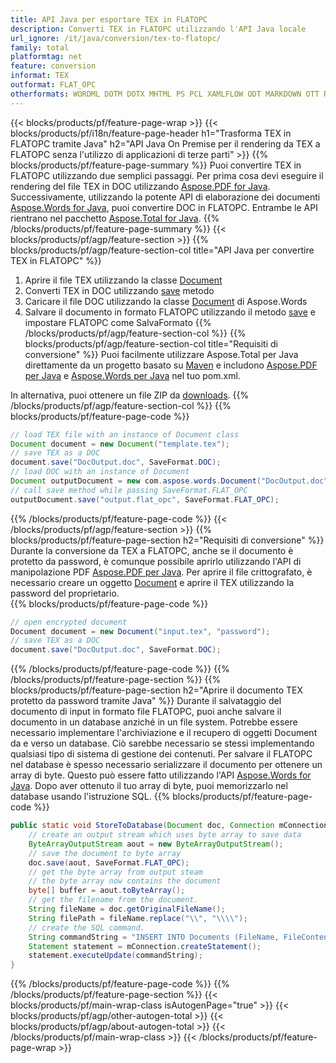 ```yaml
---
title: API Java per esportare TEX in FLATOPC
description: Converti TEX in FLATOPC utilizzando l'API Java locale
url_ignore: /it/java/conversion/tex-to-flatopc/
family: total
platformtag: net
feature: conversion
informat: TEX
outformat: FLAT_OPC
otherformats: WORDML DOTM DOTX MHTML PS PCL XAMLFLOW ODT MARKDOWN OTT RTF FLATOPC
---
```

{{< blocks/products/pf/feature-page-wrap >}}
{{< blocks/products/pf/i18n/feature-page-header h1="Trasforma TEX in FLATOPC tramite Java" h2="API Java On Premise per il rendering da TEX a FLATOPC senza l'utilizzo di applicazioni di terze parti" >}}
{{% blocks/products/pf/feature-page-summary %}}
Puoi convertire TEX in FLATOPC utilizzando due semplici passaggi. Per prima cosa devi eseguire il rendering del file TEX in DOC utilizzando [Aspose.PDF for Java](https://products.aspose.com/pdf/java/). Successivamente, utilizzando la potente API di elaborazione dei documenti [Aspose.Words for Java](https://products.aspose.com/words/java/), puoi convertire DOC in FLATOPC. Entrambe le API rientrano nel pacchetto [Aspose.Total for Java](https://products.aspose.com/total/java/).
{{% /blocks/products/pf/feature-page-summary  %}}
{{< blocks/products/pf/agp/feature-section >}}
{{% blocks/products/pf/agp/feature-section-col title="API Java per convertire TEX in FLATOPC" %}}
1. Aprire il file TEX utilizzando la classe [Document](https://apiference.aspose.com/pdf/java/com.aspose.pdf/Document)
2. Converti TEX in DOC utilizzando [save](https://apiference.aspose.com/pdf/java/com.aspose.pdf/Document#save-java.lang.String-com.aspose.pdf.SaveOptions- ) metodo
3. Caricare il file DOC utilizzando la classe [Document](https://apiference.aspose.com/words/java/com.aspose.words/Document) di Aspose.Words
4. Salvare il documento in formato FLATOPC utilizzando il metodo [save](https://apiference.aspose.com/words/java/com.aspose.words/Document#save(java.lang.String,int)) e impostare FLATOPC come SalvaFormato
{{% /blocks/products/pf/agp/feature-section-col %}}
{{% blocks/products/pf/agp/feature-section-col title="Requisiti di conversione" %}}
Puoi facilmente utilizzare Aspose.Total per Java direttamente da un progetto basato su [Maven](https://releases.aspose.com/total/java/) e includono [Aspose.PDF per Java](https://docs.aspose.com/pdf/java/installation/) e [Aspose.Words per Java](https://docs.aspose.com/words/java/installation/) nel tuo pom.xml.

In alternativa, puoi ottenere un file ZIP da [downloads](https://releases.aspose.com/total/java).
{{% /blocks/products/pf/agp/feature-section-col %}}
{{% blocks/products/pf/feature-page-code %}}

```java
// load TEX file with an instance of Document class
Document document = new Document("template.tex");
// save TEX as a DOC 
document.save("DocOutput.doc", SaveFormat.DOC); 
// load DOC with an instance of Document
Document outputDocument = new com.aspose.words.Document("DocOutput.doc");
// call save method while passing SaveFormat.FLAT_OPC
outputDocument.save("output.flat_opc", SaveFormat.FLAT_OPC);   
```

{{% /blocks/products/pf/feature-page-code %}}
{{< /blocks/products/pf/agp/feature-section >}}
{{% blocks/products/pf/feature-page-section  h2="Requisiti di conversione" %}}
Durante la conversione da TEX a FLATOPC, anche se il documento è protetto da password, è comunque possibile aprirlo utilizzando l'API di manipolazione PDF [Aspose.PDF per Java](https://docs.aspose.com/pdf/java/installation/). Per aprire il file crittografato, è necessario creare un oggetto [Document](https://reference.aspose.com/pdf/java/com.aspose.pdf/Document) e aprire il TEX utilizzando la password del proprietario.  
{{% blocks/products/pf/feature-page-code %}}

```cs
// open encrypted document
Document document = new Document("input.tex", "password");
// save TEX as a DOC 
document.save("DocOutput.doc", SaveFormat.DOC);
```

{{% /blocks/products/pf/feature-page-code  %}}
{{% /blocks/products/pf/feature-page-section %}}
{{% blocks/products/pf/feature-page-section  h2="Aprire il documento TEX protetto da password tramite Java" %}}
Durante il salvataggio del documento di input in formato file FLATOPC, puoi anche salvare il documento in un database anziché in un file system. Potrebbe essere necessario implementare l'archiviazione e il recupero di oggetti Document da e verso un database. Ciò sarebbe necessario se stessi implementando qualsiasi tipo di sistema di gestione dei contenuti. Per salvare il FLATOPC nel database è spesso necessario serializzare il documento per ottenere un array di byte. Questo può essere fatto utilizzando l'API [Aspose.Words for Java](https://products.aspose.com/words/Java/). Dopo aver ottenuto il tuo array di byte, puoi memorizzarlo nel database usando l'istruzione SQL. 
{{% blocks/products/pf/feature-page-code %}}

```java
public static void StoreToDatabase(Document doc, Connection mConnection) throws Exception {
    // create an output stream which uses byte array to save data
    ByteArrayOutputStream aout = new ByteArrayOutputStream();
    // save the document to byte array
    doc.save(aout, SaveFormat.FLAT_OPC);
    // get the byte array from output steam
    // the byte array now contains the document
    byte[] buffer = aout.toByteArray();
    // get the filename from the document.
    String fileName = doc.getOriginalFileName();
    String filePath = fileName.replace("\\", "\\\\");
    // create the SQL command.
    String commandString = "INSERT INTO Documents (FileName, FileContent) VALUES('" + filePath + "', '" + buffer + "')";
    Statement statement = mConnection.createStatement();
    statement.executeUpdate(commandString);
}  
```

{{% /blocks/products/pf/feature-page-code  %}}
{{% /blocks/products/pf/feature-page-section %}}
{{< blocks/products/pf/main-wrap-class isAutogenPage="true" >}}
{{< blocks/products/pf/agp/other-autogen-total >}}
{{< blocks/products/pf/agp/about-autogen-total >}}
{{< /blocks/products/pf/main-wrap-class >}}
{{< /blocks/products/pf/feature-page-wrap >}}